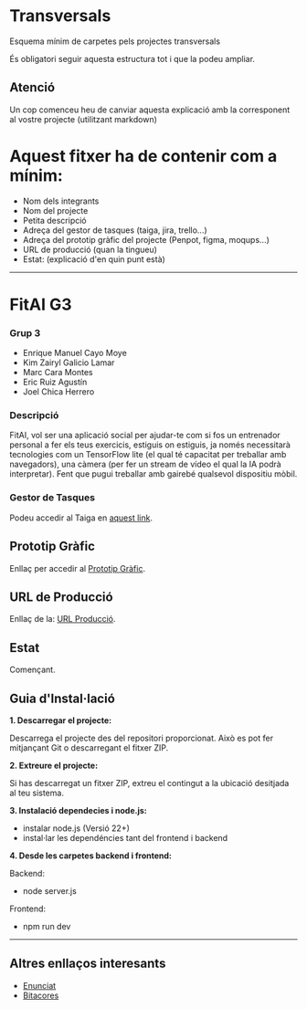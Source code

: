 # Transversals
Esquema mínim de carpetes pels projectes transversals

És obligatori seguir aquesta estructura tot i que la podeu ampliar.

## Atenció
Un cop comenceu heu de canviar aquesta explicació amb la corresponent al vostre projecte (utilitzant markdown)

# Aquest fitxer ha de contenir com a mínim:
 * Nom dels integrants
 * Nom del projecte
 * Petita descripció
 * Adreça del gestor de tasques (taiga, jira, trello...)
 * Adreça del prototip gràfic del projecte (Penpot, figma, moqups...)
 * URL de producció (quan la tingueu)
 * Estat: (explicació d'en quin punt està)

---

# FitAI G3

### Grup 3

 * Enrique Manuel Cayo Moye
 * Kim Zairyl Galicio Lamar
 * Marc Cara Montes
 * Eric Ruiz Agustín
 * Joel Chica Herrero

### Descripció

FitAI, vol ser una aplicació social per ajudar-te com si fos un entrenador personal a fer els teus exercicis, estiguis on estiguis, ja només necessitarà tecnologies com un TensorFlow lite (el qual té capacitat per treballar amb navegadors), una càmera (per fer un stream de vídeo el qual la IA podrà interpretar). Fent que pugui treballar amb gairebé qualsevol dispositiu mòbil.

### Gestor de Tasques

Podeu accedir al Taiga en [aquest link](https://tree.taiga.io/project/a24kimgalgal-dam_25_26_tr1g3/).

## Prototip Gràfic

Enllaç per accedir al [Prototip Gràfic](https://www.canva.com/design/DAG2-s00H3A/_hehWQAujiWcfr1L6CZdWg/edit).

## URL de Producció

Enllaç de la: [URL Producció](fitai3.dam.inspedralbes.catP).

## Estat

Començant.

## Guia d'Instal·lació 

**1. Descarregar el projecte:**

Descarrega el projecte des del repositori proporcionat. Això es pot fer mitjançant Git o descarregant el fitxer ZIP.

**2. Extreure el projecte:**

Si has descarregat un fitxer ZIP, extreu el contingut a la ubicació desitjada al teu sistema.

**3. Instalació dependecies i node.js:**

 * instalar node.js (Versió 22+)
 * instal·lar les dependéncies tant del frontend i backend

**4. Desde les carpetes backend i frontend:**

Backend: 
 * node server.js

Frontend:
 * npm run dev
   
---

## Altres enllaços interesants

 * [Enunciat](https://sites.google.com/inspedralbes.cat/tr1dam2025-26/enunciat)
 * [Bitacores](https://docs.google.com/spreadsheets/d/1dAmw4pHsqixxw78n4tTtcN0cRsuXmbkM/edit?gid=1283798028#gid=1283798028)


